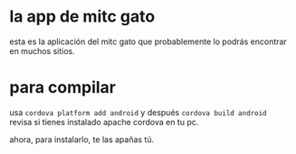 # la app de mitc gato  
  
esta es la aplicación del mitc gato que probablemente lo podrás encontrar en muchos sitios.
  
# para compilar  
  
usa `cordova platform add android` y después `cordova build android`  
revisa si tienes instalado apache cordova en tu pc.

ahora, para instalarlo, te las apañas tú.